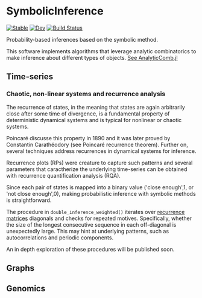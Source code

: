 # SymbolicInference

[![Stable](https://img.shields.io/badge/docs-stable-blue.svg)](https://fargolo.github.io/SymbolicInference.jl/stable/)
[![Dev](https://img.shields.io/badge/docs-dev-blue.svg)](https://fargolo.github.io/SymbolicInference.jl/dev/)
[![Build Status](https://github.com/fargolo/SymbolicInference.jl/actions/workflows/CI.yml/badge.svg?branch=main)](https://github.com/fargolo/SymbolicInference.jl/actions/workflows/CI.yml?query=branch%3Amain)

Probability-based inferences based on the symbolic method.  

This software implements algorithms that leverage analytic combinatorics to make inference about different types of objects. [See AnalyticComb.jl](https://fargolo.github.io/AnalyticComb.jl/dev/)  

## Time-series  

### Chaotic, non-linear systems and recurrence analysis  

The recurrence of states, in the meaning that states are again arbitrarily close after some time of divergence, is a fundamental property of deterministic dynamical systems and is typical for nonlinear or chaotic systems.  

Poincaré discusse this property in 1890 and it was later proved by Constantin Carathéodory (see Poincaré recurrence theorem). Further on, several techniques address recurrences in dynamical systems for inference.  

Recurrence plots (RPs) were creature to capture such patterns and several parameters that caractherize the underlying time-series can be obtained with recurrence quantification analysis (RQA).  

Since each pair of states is mapped into a binary value ('close enough',1, or 'not close enough',0), making probabilistic inference with symbolic methods is straightforward.  

The procedure in `double_inference_weighted()` iterates over [recurrence matrices](https://juliadynamics.github.io/DynamicalSystemsDocs.jl/recurrenceanalysis/stable/) diagonals and checks for repeated motives. Specifically, whether the size of the longest consecutive sequence in each off-diagonal is unexpectedly large. This may hint at underlying patterns, such as autocorrelations and periodic components.  

An in depth exploration of these procedures will be published soon.    

## Graphs  

## Genomics  
